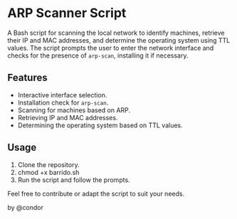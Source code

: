 # ARP Scanner Script

A Bash script for scanning the local network to identify machines, retrieve their IP and MAC addresses, and determine the operating system using TTL values. The script prompts the user to enter the network interface and checks for the presence of `arp-scan`, installing it if necessary.

## Features
- Interactive interface selection.
- Installation check for `arp-scan`.
- Scanning for machines based on ARP.
- Retrieving IP and MAC addresses.
- Determining the operating system based on TTL values.

## Usage
1. Clone the repository.
2. chmod +x barrido.sh
3. Run the script and follow the prompts.

Feel free to contribute or adapt the script to suit your needs.

by @condor

